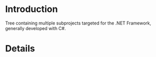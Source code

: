 # Introduction #

Tree containing multiple subprojects targeted for the .NET Framework, generally developed with C#.

# Details #